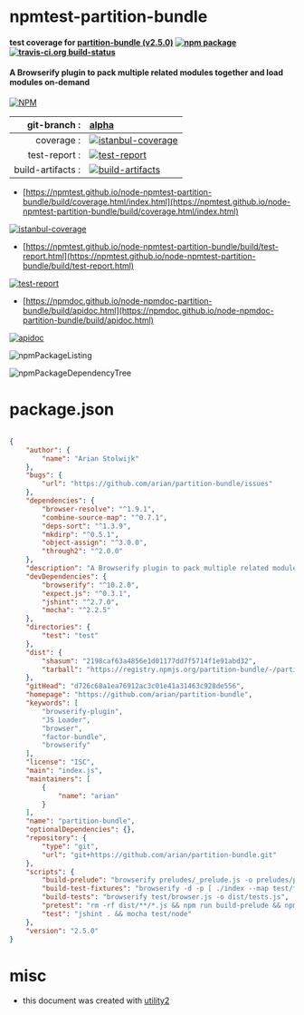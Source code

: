 # npmtest-partition-bundle

#### test coverage for  [partition-bundle (v2.5.0)](https://github.com/arian/partition-bundle)  [![npm package](https://img.shields.io/npm/v/npmtest-partition-bundle.svg?style=flat-square)](https://www.npmjs.org/package/npmtest-partition-bundle) [![travis-ci.org build-status](https://api.travis-ci.org/npmtest/node-npmtest-partition-bundle.svg)](https://travis-ci.org/npmtest/node-npmtest-partition-bundle)

#### A Browserify plugin to pack multiple related modules together and load modules on-demand

[![NPM](https://nodei.co/npm/partition-bundle.png?downloads=true&downloadRank=true&stars=true)](https://www.npmjs.com/package/partition-bundle)

| git-branch : | [alpha](https://github.com/npmtest/node-npmtest-partition-bundle/tree/alpha)|
|--:|:--|
| coverage : | [![istanbul-coverage](https://npmtest.github.io/node-npmtest-partition-bundle/build/coverage.badge.svg)](https://npmtest.github.io/node-npmtest-partition-bundle/build/coverage.html/index.html)|
| test-report : | [![test-report](https://npmtest.github.io/node-npmtest-partition-bundle/build/test-report.badge.svg)](https://npmtest.github.io/node-npmtest-partition-bundle/build/test-report.html)|
| build-artifacts : | [![build-artifacts](https://npmtest.github.io/node-npmtest-partition-bundle/glyphicons_144_folder_open.png)](https://github.com/npmtest/node-npmtest-partition-bundle/tree/gh-pages/build)|

- [https://npmtest.github.io/node-npmtest-partition-bundle/build/coverage.html/index.html](https://npmtest.github.io/node-npmtest-partition-bundle/build/coverage.html/index.html)

[![istanbul-coverage](https://npmtest.github.io/node-npmtest-partition-bundle/build/screenCapture.buildCi.browser.%252Ftmp%252Fbuild%252Fcoverage.lib.html.png)](https://npmtest.github.io/node-npmtest-partition-bundle/build/coverage.html/index.html)

- [https://npmtest.github.io/node-npmtest-partition-bundle/build/test-report.html](https://npmtest.github.io/node-npmtest-partition-bundle/build/test-report.html)

[![test-report](https://npmtest.github.io/node-npmtest-partition-bundle/build/screenCapture.buildCi.browser.%252Ftmp%252Fbuild%252Ftest-report.html.png)](https://npmtest.github.io/node-npmtest-partition-bundle/build/test-report.html)

- [https://npmdoc.github.io/node-npmdoc-partition-bundle/build/apidoc.html](https://npmdoc.github.io/node-npmdoc-partition-bundle/build/apidoc.html)

[![apidoc](https://npmdoc.github.io/node-npmdoc-partition-bundle/build/screenCapture.buildCi.browser.%252Ftmp%252Fbuild%252Fapidoc.html.png)](https://npmdoc.github.io/node-npmdoc-partition-bundle/build/apidoc.html)

![npmPackageListing](https://npmtest.github.io/node-npmtest-partition-bundle/build/screenCapture.npmPackageListing.svg)

![npmPackageDependencyTree](https://npmtest.github.io/node-npmtest-partition-bundle/build/screenCapture.npmPackageDependencyTree.svg)



# package.json

```json

{
    "author": {
        "name": "Arian Stolwijk"
    },
    "bugs": {
        "url": "https://github.com/arian/partition-bundle/issues"
    },
    "dependencies": {
        "browser-resolve": "^1.9.1",
        "combine-source-map": "^0.7.1",
        "deps-sort": "^1.3.9",
        "mkdirp": "^0.5.1",
        "object-assign": "^3.0.0",
        "through2": "^2.0.0"
    },
    "description": "A Browserify plugin to pack multiple related modules together and load modules on-demand",
    "devDependencies": {
        "browserify": "^10.2.0",
        "expect.js": "^0.3.1",
        "jshint": "^2.7.0",
        "mocha": "^2.2.5"
    },
    "directories": {
        "test": "test"
    },
    "dist": {
        "shasum": "2198caf63a4856e1d01177dd7f5714f1e91abd32",
        "tarball": "https://registry.npmjs.org/partition-bundle/-/partition-bundle-2.5.0.tgz"
    },
    "gitHead": "d726c68a1ea76912ac3c01e41a31463c928de556",
    "homepage": "https://github.com/arian/partition-bundle",
    "keywords": [
        "browserify-plugin",
        "JS Loader",
        "browser",
        "factor-bundle",
        "browserify"
    ],
    "license": "ISC",
    "main": "index.js",
    "maintainers": [
        {
            "name": "arian"
        }
    ],
    "name": "partition-bundle",
    "optionalDependencies": {},
    "repository": {
        "type": "git",
        "url": "git+https://github.com/arian/partition-bundle.git"
    },
    "scripts": {
        "build-prelude": "browserify preludes/_prelude.js -o preludes/prelude.js",
        "build-test-fixtures": "browserify -d -p [ ./index --map test/fixtures/map.json -o dist --url ../dist ]",
        "build-tests": "browserify test/browser.js -o dist/tests.js",
        "pretest": "rm -rf dist/**/*.js && npm run build-prelude && npm run build-tests && npm run build-test-fixtures",
        "test": "jshint . && mocha test/node"
    },
    "version": "2.5.0"
}
```



# misc
- this document was created with [utility2](https://github.com/kaizhu256/node-utility2)
